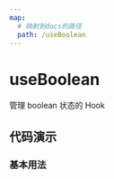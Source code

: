 ```yaml
---
map:
  # 映射到docs的路径
  path: /useBoolean
---
```


# useBoolean

管理 boolean 状态的 Hook

## 代码演示

### 基本用法

<demo src="./demo/demo.vue"
  language="vue"
  title="基本用法"
  desc="切换 boolean，可以接收默认值。">
</demo>
